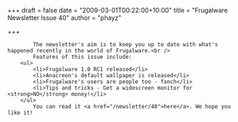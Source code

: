 
+++
draft = false
date = "2009-03-01T00:22:00+10:00"
title = "Frugalware Newsletter Issue 40"
author = "phayz"

+++

            The newsletter's aim is to keep you up to date with what's happened recently in the world of Frugalware.<br />
            Features of this issue include:
        <ul>
            <li>Frugalware 1.0 RC1 released</li>
            <li>Anacreon's default wallpaper is released</li>
            <li>Frugalware's users are people too - fanch</li>
            <li>Tips and tricks - Get a widescreen monitor for <strong>NO</strong> money!</li>
        </ul>
            You can read it <a href="/newsletter/40">here</a>. We hope you like it!
            
        